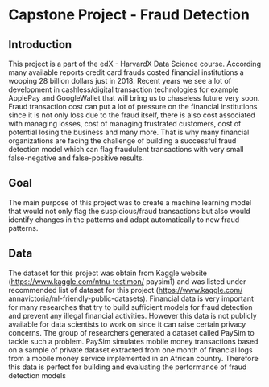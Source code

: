 # Capstone Project - Fraud Detection

## Introduction

This project is a part of the edX - HarvardX Data Science course. According many available reports credit card frauds costed financial institutions a wooping 28 billion dollars just in 2018. Recent years we see a lot of development in cashless/digital transaction technologies for example ApplePay and GoogleWallet that will bring us to chaseless future very soon. Fraud transaction cost can put a lot of pressure on the financial institutions since it is not only loss due to the fraud itself, there is also cost associated with managing losses, cost of managing frustrated customers, cost of potential losing the business and many more. That is why many financial organizations are facing the challenge of building a successful fraud detection model which can flag fraudulent transactions with very small false-negative and false-positive results.

## Goal

The main purpose of this project was to create a machine learning model that would not only flag the suspicious/fraud transactions but also would identify changes in the patterns and adapt automatically to new fraud patterns.

## Data

The dataset for this project was obtain from Kaggle website (https://www.kaggle.com/ntnu-testimon/ paysim1) and was listed under recommended list of dataset for this project (https://www.kaggle.com/ annavictoria/ml-friendly-public-datasets). Financial data is very important for many researches that try to build sufficient models for fraud detection and prevent any illegal financial activities. However this data is not publicly available for data scientists to work on since it can raise certain privacy concerns. The group of researchers generated a dataset called PaySim to tackle such a problem. PaySim simulates mobile money transactions based on a sample of private dataset extracted from one month of financial logs from a mobile money service implemented in an African country. Therefore this data is perfect for building and evaluating the performance of fraud detection models
